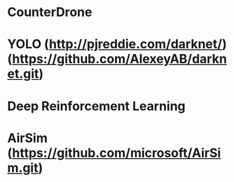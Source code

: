 # CounterDrone
# YOLO (http://pjreddie.com/darknet/) (https://github.com/AlexeyAB/darknet.git) 
# Deep Reinforcement Learning
# AirSim (https://github.com/microsoft/AirSim.git)
